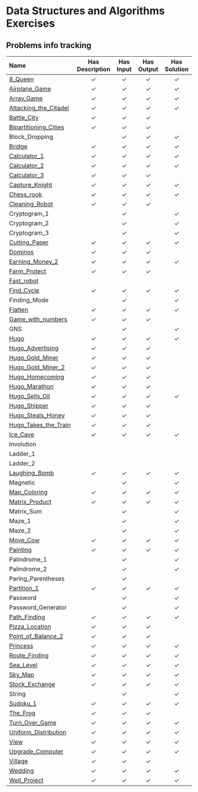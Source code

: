 # Data Structures and Algorithms Exercises

## Problems info tracking

|Name|Has Description|Has Input|Has Output|Has Solution|
|:---|:-------------:|:-------:|:--------:|:----------:|
|[8_Queen](./8_Queen/README.md)|&check;|&check;|&check;|&check;|
|[Airplane_Game](./Airplane_Game/README.md)|&check;|&check;|&check;|&check;
|[Array_Game](./Array_Game/README.md)|&check;|&check;|&check;|&check;
|[Attacking_the_Citadel](./Attacking_the_Citadel/README_vi.md)|&check;|&check;|&check;|&check;
|[Battle_City](./Battle_City/README.md)|&check;|&check;|&check;
|[Bipartitioning_Cities](./Bipartitioning_Cities/README.md)|&check;|&check;|&check;
|Block_Dropping||&check;|&check;|&check;
|[Bridge](./Bridge/README_vi.md)|&check;|&check;|&check;|&check;
|[Calculator_1](./Calculator_1/README.md)|&check;|&check;|&check;|&check;
|[Calculator_2](./Calculator_2/README.md)|&check;|&check;|&check;|&check;
|[Calculator_3](./Calculator_3/README.md)|&check;|&check;|&check;
|[Capture_Knight](./Capture_Knight/README.md)|&check;|&check;|&check;|&check;
|[Chess_rook](./Chess_rook/README.md)|&check;|&check;|&check;|&check;
|[Cleaning_Robot](./Cleaning_Robot/README.md)|&check;|&check;|&check;
|Cryptogram_1||&check;||&check;
|Cryptogram_2||&check;||&check;
|Cryptogram_3||&check;||&check;
|[Cutting_Paper](./Cutting_Paper/README.md)|&check;|&check;|&check;|&check;
|[Dominos](./Dominos/README.md)|&check;|&check;|&check;
|[Earning_Money_2](./Earning_Money_2/README.md)|&check;|&check;|&check;|&check;
|[Farm_Protect](./Farm_Protect/README_vi.md)|&check;|&check;|&check;
|[Fast_robot](./Fast_robot/README.md)
|[Find_Cycle](./Find_Cycle/README.md)|&check;|&check;|&check;|&check;
|Finding_Mode||&check;||&check;
|[Flatten](./Flatten/README.md)|&check;|&check;|&check;|&check;
|[Game_with_numbers](./Game_with_numbers/README.md)|&check;|&check;|&check;
|GNS||&check;||&check;
|[Hugo](./Hugo/README.md)|&check;|&check;|&check;|&check;
|[Hugo_Advertising](./Hugo_Advertising/README.md)|&check;|&check;|&check;
|[Hugo_Gold_Miner](./Hugo_Gold_Miner/README_vi.md)|&check;|&check;|&check;
|[Hugo_Gold_Miner_2](./Hugo_Gold_Miner_2/README_vi.md)|&check;|&check;|&check;
|[Hugo_Homecoming](./Hugo_Homecoming/README.md)|&check;|&check;|&check;
|[Hugo_Marathon](./Hugo_Marathon/README.md)|&check;|&check;|&check;
|[Hugo_Sells_Oil](./Hugo_Sells_Oil/README.md)|&check;|&check;|&check;|&check;
|[Hugo_Shipper](./Hugo_Shipper/README.md)|&check;|&check;|&check;
|[Hugo_Steals_Honey](./Hugo_Steals_Honey/README.md)|&check;|&check;|&check;
|[Hugo_Takes_the_Train](./Hugo_Takes_the_Train/README.md)|&check;|&check;|&check;
|[Ice_Cave](./Ice_Cave/README.md)|&check;|&check;|&check;|&check;
|Involution
|Ladder_1
|Ladder_2
|[Laughing_Bomb](./Laughing_Bomb/README.md)|&check;|&check;|&check;|&check;
|Magnetic||&check;||&check;
|[Map_Coloring](./Map_Coloring/README.md)|&check;|&check;|&check;|&check;
|[Matrix_Product](./Matrix_Product/README.md)|&check;|&check;|&check;|&check;
|Matrix_Sum||&check;||&check;
|Maze_1||&check;||&check;
|Maze_2||&check;||&check;
|[Move_Cow](./Move_Cow/README_vi.md)|&check;|&check;|&check;|&check;
|[Painting](./Painting/README.md)|&check;|&check;|&check;|&check;
|Palindrome_1||&check;||&check;
|Palindrome_2||&check;||&check;
|Paring_Parentheses||&check;||
|[Partition_1](./Partition_1/README.md)|&check;|&check;|&check;|&check;
|Password||&check;||&check;
|Password_Generator||&check;||&check;
|[Path_Finding](./Path_Finding/README.md)|&check;|&check;|&check;|&check;
|[Pizza_Location](./Pizza_Location/README.md)|&check;|&check;|&check;
|[Point_of_Balance_2](./Point_of_Balance_2/README.md)|&check;|&check;|&check;
|[Princess](./Princess/README.md)|&check;|&check;|&check;|&check;
|[Route_Finding](./Route_Finding/README.md)|&check;|&check;|&check;|&check;
|[Sea_Level](./Sea_Level/README_vi.md)|&check;|&check;|&check;|&check;
|[Sky_Map](./Sky_Map/README.md)|&check;|&check;|&check;|&check;
|[Stock_Exchange](./Stock_Exchange/README.md)|&check;|&check;|&check;|&check;
|String||&check;||&check;
|[Sudoku_1](./Sudoku_1/README.md)|&check;|&check;|&check;|&check;
|[The_Frog](./The_Frog/README.md)|&check;|&check;|&check;
|[Turn_Over_Game](./Turn_Over_Game/README.md)|&check;|&check;|&check;|&check;
|[Uniform_Distribution](./Uniform_Distribution/README.md)|&check;|&check;|&check;|&check;
|[View](./View/README.md)|&check;|&check;|&check;|&check;
|[Upgrade_Computer](./Upgrade_Computer/README.md)|&check;|&check;|&check;|&check;
|[Village](./Village/README.md)|&check;|&check;|&check;
|[Wedding](./Wedding/README.md)|&check;|&check;|&check;|&check;
|[Well_Project](./Well_Project/README.md)|&check;|&check;|&check;|&check;
